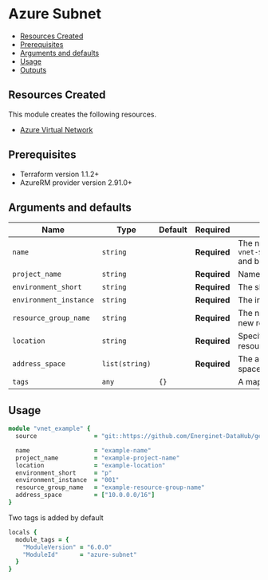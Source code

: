 # Azure Subnet

- [Resources Created](#resources-created)
- [Prerequisites](#prerequisites)
- [Arguments and defaults](#arguments-and-defaults)
- [Usage](#usage)
- [Outputs](#outputs)

## Resources Created

This module creates the following resources.

- [Azure Virtual Network](https://registry.terraform.io/providers/hashicorp/azurerm/latest/docs/resources/virtual_network)

## Prerequisites

- Terraform version 1.1.2+
- AzureRM provider version 2.91.0+

## Arguments and defaults

| Name | Type | Default | Required | Description |
|-|-|-|-|-|
| `name` | `string` | | **Required** | The name of the virtual network. Changing this forces a new resource to be created. `vnet-${var.name}-${var.project_name}-${var.environment_short}-${var.environment_instance}` and be in lowercase. |
| `project_name` | `string` | | **Required** | Name of the project this infrastructure is a part of. |
| `environment_short` | `string` | | **Required** | The short value name of your environment. |
| `environment_instance` | `string` | | **Required** |  The instance number of your environment. |
| `resource_group_name` | `string` | | **Required** | The name of the Resource Group in which the Subnet should be exist. Changing this forces a new resource to be created. |
| `location` | `string` | | **Required** | Specifies the supported Azure location where the resource exists. Changing this forces a new resource to be created. |
| `address_space` | `list(string)` | | **Required** | The address space that is used the virtual network. You can supply more than one address space. |
| `tags` | `any` | `{}` | | A mapping of tags to assign to the resource. |

## Usage

```ruby
module "vnet_example" {
  source                = "git::https://github.com/Energinet-DataHub/geh-terraform-modules.git//azure/vnet?ref=6.0.0"

  name                  = "example-name"
  project_name          = "example-project-name"
  location              = "example-location"
  environment_short     = "p"
  environment_instance  = "001"
  resource_group_name   = "example-resource-group-name"
  address_space         = ["10.0.0.0/16"]
}
```

Two tags is added by default

```ruby
locals {
  module_tags = {
    "ModuleVersion" = "6.0.0"
    "ModuleId"      = "azure-subnet"
  }
}
```
